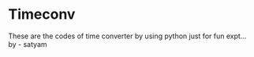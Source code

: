 # Timeconv
These are the codes of time converter by using python just for fun expt... <br> by - satyam 
